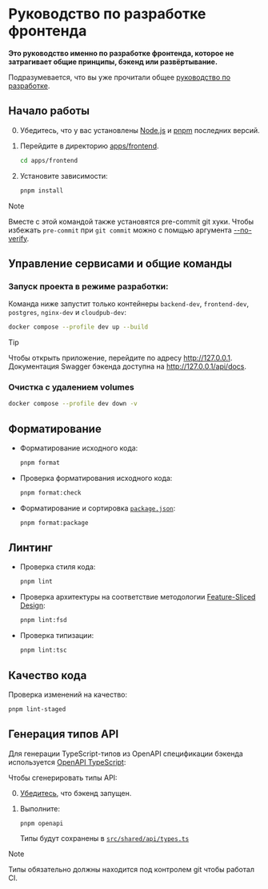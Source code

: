# Руководство по разработке фронтенда

**Это руководство именно по разработке фронтенда, которое не затрагивает общие принципы, бэкенд или развёртывание.**

Подразумевается, что вы уже прочитали общее [руководство по разработке](../../../docs/CONTRIBUTING.md).

## Начало работы

0. Убедитесь, что у вас установлены [Node.js](https://nextjs.org) и [pnpm](https://pnpm.io) последних версий.

1. Перейдите в директорию [apps/frontend](../).

   ```sh
   cd apps/frontend
   ```

2. Установите зависимости:

   ```sh
   pnpm install
   ```

> [!NOTE]
> Вместе с этой командой также установятся pre-commit git хуки. Чтобы избежать `pre-commit` при `git commit` можно с помщью аргумента [--no-verify](https://git-scm.com/docs/githooks#_pre_commit).

## Управление сервисами и общие команды

### Запуск проекта в режиме разработки:

Команда ниже запустит только контейнеры `backend-dev`, `frontend-dev`, `postgres`, `nginx-dev` и `cloudpub-dev`:

```sh
docker compose --profile dev up --build
```

> [!TIP]
> Чтобы открыть приложение, перейдите по адресу http://127.0.0.1. Документация Swagger бэкенда доступна на http://127.0.0.1/api/docs.

### Очистка с удалением volumes

```sh
docker compose --profile dev down -v
```

## Форматирование

- Форматирование исходного кода:

  ```sh
  pnpm format
  ```

- Проверка форматирования исходного кода:

  ```sh
  pnpm format:check
  ```

- Форматирование и сортировка [`package.json`](../package.json):

  ```sh
  pnpm format:package
  ```

## Линтинг

- Проверка стиля кода:

  ```sh
  pnpm lint
  ```

- Проверка архитектуры на соответствие методологии [Feature-Sliced Design](./ARCHITECTURE.md):

  ```sh
  pnpm lint:fsd
  ```

- Проверка типизации:

  ```sh
  pnpm lint:tsc
  ```

## Качество кода

Проверка изменений на качество:

```sh
pnpm lint-staged
```

## Генерация типов API

Для генерации TypeScript-типов из OpenAPI спецификации бэкенда используется [OpenAPI TypeScript](https://openapi-ts.dev):

Чтобы сгенерировать типы API:

0. [Убедитесь](#запуск-проекта-в-режиме-разработки), что бэкенд запущен.

1. Выполните:

   ```sh
   pnpm openapi
   ```

   Типы будут сохранены в [`src/shared/api/types.ts`](../src/shared/api/types.ts)

> [!NOTE]
> Типы обязательно должны находится под контролем git чтобы работал CI.
